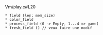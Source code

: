 Vm/play.c#L20
```
* field (len: mem_size)
* color_field
* process_field (0 -> Empty, 1...4 => game)
* fresh_field () // veux faire une modif

```
